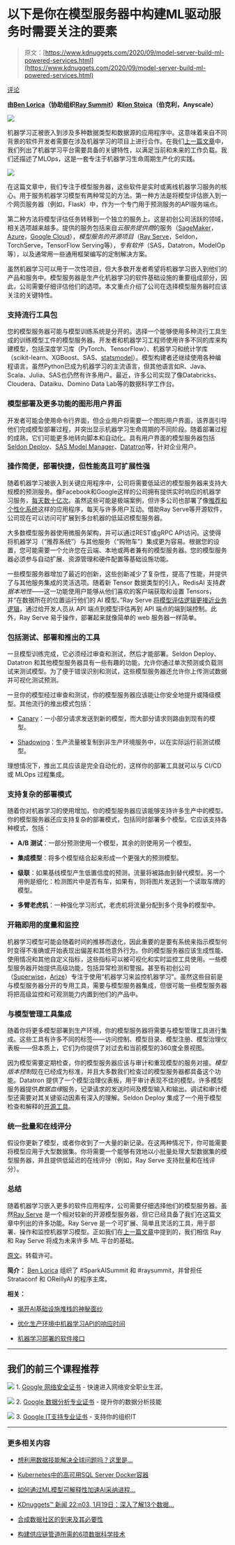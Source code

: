 # 以下是你在模型服务器中构建ML驱动服务时需要关注的要素

> 原文：[https://www.kdnuggets.com/2020/09/model-server-build-ml-powered-services.html](https://www.kdnuggets.com/2020/09/model-server-build-ml-powered-services.html)

[评论](#comments)

**由[Ben Lorica](https://twitter.com/bigdata)（协助组织[Ray Summit](https://events.linuxfoundation.org/ray-summit/)）和[Ion Stoica](https://people.eecs.berkeley.edu/~istoica/)（伯克利，Anyscale）** 

![](../Images/06fc71caf07273db0c45fb9d4799718d.png)

机器学习正被嵌入到涉及多种数据类型和数据源的应用程序中。这意味着来自不同背景的软件开发者需要在涉及机器学习的项目上进行合作。在我们[上一篇文章](https://anyscale.com/blog/five-key-features-for-a-machine-learning-platform/)中，我们列出了机器学习平台需要具备的关键特性，以满足当前和未来的工作负载。我们还描述了MLOps，这是一套专注于机器学习生命周期生产化的实践。

![](../Images/05f7f399b092a645e55bd552010d4d55.png)

在这篇文章中，我们专注于模型服务器，这些软件是实时或离线机器学习服务的核心。用于服务机器学习模型有两种常见的方法。第一种方法是将模型评估嵌入到一个网页服务器（例如，Flask）中，作为一个专门用于预测服务的API服务端点。

第二种方法将模型评估任务转移到一个独立的服务上。这是初创公司活跃的领域，相关选项越来越多。提供的服务包括来自*云服务提供商*的服务（[SageMaker](https://docs.aws.amazon.com/sagemaker/latest/dg/how-it-works-hosting.html)，[Azure](https://docs.microsoft.com/en-us/azure/machine-learning/how-to-deploy-and-where)，[Google Cloud](https://cloud.google.com/ai-platform/prediction/docs/deploying-models)），*模型服务的开源项目*（[Ray Serve](https://docs.ray.io/en/master/serve/index.html)，Seldon，TorchServe，TensorFlow Serving等），*专有软件*（SAS，Datatron，ModelOp等），以及通常用一些通用框架编写的定制解决方案。

虽然机器学习可以用于一次性项目，但大多数开发者希望将机器学习嵌入到他们的产品和服务中。模型服务器是生产化机器学习的软件基础设施的重要组成部分，因此，公司需要仔细评估他们的选项。本文重点介绍了公司在选择模型服务器时应该关注的关键特性。

### 支持流行工具包

您的模型服务器可能与模型训练系统是分开的。选择一个能够使用多种流行工具生成的训练模型工件的模型服务器。开发者和机器学习工程师使用许多不同的库来构建模型，包括深度学习库（PyTorch、TensorFlow）、机器学习和统计学库（scikit-learn、XGBoost、SAS、[statsmodel](https://www.statsmodels.org/stable/index.html)）。模型构建者还继续使用各种编程语言。虽然Python已成为机器学习的主流语言，但其他语言如R、Java、Scala、Julia、SAS也仍然有许多用户。最近，许多公司实现了像Databricks、Cloudera、Dataiku、Domino Data Lab等的数据科学工作台。

### 模型部署及更多功能的图形用户界面

开发者可能会使用命令行界面，但企业用户将需要一个图形用户界面，该界面引导他们完成模型部署过程，并突出显示机器学习生命周期的不同阶段。随着部署过程的成熟，它们可能更多地转向脚本和自动化。具有用户界面的模型服务器包括[Seldon Deploy](https://www.youtube.com/watch?v=iTVY4GI1bhs)、[SAS Model Manager](https://www.sas.com/en_us/software/model-manager.html)、[Datatron](https://www.datatron.com/)等，针对企业用户。

### 操作简便，部署快捷，但性能高且可扩展性强

随着机器学习被嵌入到关键应用程序中，公司将需要低延迟的模型服务器来支持大规模的预测服务。像Facebook和Google这样的公司拥有提供实时响应的机器学习服务，[每天数十亿次](https://engineering.fb.com/ml-applications/transitioning-entirely-to-neural-machine-translation/)。虽然这些可能是极端案例，但许多公司也部署了像[推荐和个性化系统](https://www.sigarch.org/deep-learning-its-not-all-about-recognizing-cats-and-dogs/)这样的应用程序，每天与许多用户互动。借助Ray Serve等开源软件，公司现在可以访问可扩展到多台机器的低延迟模型服务器。

大多数模型服务器使用微服务架构，并可以通过REST或gRPC API访问。这使得将机器学习（“推荐系统”）与其他服务（“购物车”）集成更为容易。根据您的设置，您可能需要一个允许您在云端、本地或两者兼有的模型服务器。您的模型服务器必须参与自动扩展、资源管理和硬件配置等基础设施功能。

一些模型服务器增加了最近的创新，这些创新减少了复杂性，提高了性能，并提供了与其他服务集成的灵活选项。随着新 Tensor 数据类型的引入，RedisAI 支持*数据本地性*——这一功能使用户能够从他们喜欢的客户端获取和设置 Tensors，并“在数据所在的位置运行他们的 AI 模型。”Ray Serve [将模型评估逻辑更接近业务逻辑](https://www.youtube.com/watch?v=fABgQ5hA4qI&feature=youtu.be&t=1361)，通过给开发人员从 API 端点到模型评估再到 API 端点的端到端控制。此外，Ray Serve 易于操作，部署起来就像简单的 web 服务器一样简单。

### 包括测试、部署和推出的工具

一旦模型训练完成，它必须经过审查和测试，然后才能部署。Seldon Deploy、Datatron 和其他模型服务器具有一些有趣的功能，允许你通过单次预测或负载测试来测试模型。为了便于错误识别和测试，这些模型服务器还允许你上传测试数据并可视化测试预测。

一旦你的模型经过审查和测试，你的模型服务器应该能让你安全地提升或降级模型。其他流行的推出模式包括：

+   [Canary](https://rollout.io/blog/canary-deployment/)：一小部分请求发送到新的模型，而大部分请求则路由到现有的模型。

+   [Shadowing](https://www.getambassador.io/docs/latest/topics/using/shadowing/)：生产流量被复制到非生产环境服务中，以在实际运行前测试模型。

理想情况下，推出工具应该是完全自动化的，这样你的部署工具就可以与 CI/CD 或 MLOps 过程集成。

### 支持复杂的部署模式

随着你对机器学习的使用增加，你的模型服务器应该能够支持许多生产中的模型。你的模型服务器还应支持复杂的部署模式，包括同时部署多个模型。它应该支持各种模式，包括：

+   **A/B 测试**：一部分预测使用一个模型，其余的则使用另一个模型。

+   **集成模型**：将多个模型结合起来形成一个更强大的预测模型。

+   **级联**：如果基线模型产生低置信度的预测，流量将被路由到替代模型。另一个用例是细化：检测图片中是否有车，如果有，则将图片发送到一个读取车牌的模型。

+   **多臂老虎机**：一种强化学习形式，老虎机将流量分配到多个竞争的模型中。

### 开箱即用的度量和监控

机器学习模型可能会随着时间的推移而退化，因此重要的是要有系统来指示模型何时变得不准确或开始表现出偏差和其他意外行为。你的模型服务器应该生成性能、使用情况和其他自定义指标，这些指标可以被可视化和实时监控工具使用。一些模型服务器开始提供高级功能，包括异常检测和警报。甚至有初创公司（[Superwise](https://superwise.ai/)，[Arize](https://techcrunch.com/2020/02/18/tubemogul-execs-launch-arize-ai-for-ai-troublehsooting/)）专注于使用“机器学习来监控机器学习”。虽然这些目前是与模型服务器分开的专用工具，需要与模型服务器集成，但很可能一些模型服务器将把高级监控和可观测能力内置到他们的产品中。

### 与模型管理工具集成

随着你将更多模型部署到生产环境，你的模型服务器将需要与模型管理工具进行集成。这些工具有许多不同的标签——访问控制、模型目录、模型注册、模型治理仪表板——但本质上，它们为你提供了对过去和当前模型的360度全景视图。

因为模型需要定期检查，你的模型服务器应该与审计和重现模型的服务对接。*模型版本控制*现在已经成为标准，并且大多数我们检查过的模型服务器都具备这个功能。Datatron 提供了一个模型治理仪表板，用于审计表现不佳的模型。许多模型服务器提供*数据血缘*服务，记录请求的发送时间及模型输入和输出。调试和审计模型还需要对其关键驱动因素有深入的理解。Seldon Deploy 集成了一个用于模型检查和解释的[开源工具](https://github.com/SeldonIO/alibi)。

### 统一批量和在线评分

假设你更新了模型，或者你收到了一大量的新记录。在这两种情况下，你可能需要将模型应用于大型数据集。你将需要一个能够有效地以小批量处理大型数据集的模型服务器，并且提供低延迟的在线评分（例如，Ray Serve 支持批量和在线评分）。

### 总结

随着机器学习嵌入更多的软件应用程序，公司需要仔细选择他们的模型服务器。虽然[Ray Serve](https://docs.ray.io/en/master/serve/index.html) 是一个相对较新的开源模型服务器，但它已经具备了我们在这篇文章中列出的许多功能。Ray Serve 是一个可扩展、简单且灵活的工具，用于部署、操作和监控机器学习模型。正如我们在[上一篇文章](https://anyscale.com/blog/five-key-features-for-a-machine-learning-platform/)中提到的，我们相信 Ray 和 Ray Serve 将成为未来许多 ML 平台的基础。

[原文](https://anyscale.com/blog/heres-what-you-need-to-look-for-in-a-model-server-to-build-ml-powered-services/)。转载许可。

**简介：** [Ben Lorica](https://twitter.com/bigdata) 组织了 #SparkAISummit 和 #raysummit，并曾担任 Strataconf 和 OReillyAI 的程序主席。

**相关：**

+   [揭开AI基础设施堆栈的神秘面纱](https://www.kdnuggets.com/2020/05/demystifying-ai-infrastructure-stack.html)

+   [优化生产环境中机器学习API的响应时间](https://www.kdnuggets.com/2020/05/optimize-response-time-machine-learning-api-production.html)

+   [机器学习部署的软件接口](https://www.kdnuggets.com/2020/03/software-interfaces-machine-learning-deployment.html)

* * *

## 我们的前三个课程推荐

![](../Images/0244c01ba9267c002ef39d4907e0b8fb.png) 1\. [Google 网络安全证书](https://www.kdnuggets.com/google-cybersecurity) - 快速进入网络安全职业生涯。

![](../Images/e225c49c3c91745821c8c0368bf04711.png) 2\. [Google 数据分析专业证书](https://www.kdnuggets.com/google-data-analytics) - 提升你的数据分析技能

![](../Images/0244c01ba9267c002ef39d4907e0b8fb.png) 3\. [Google IT支持专业证书](https://www.kdnuggets.com/google-itsupport) - 支持你的组织IT

* * *

### 更多相关内容

+   [想利用数据技能解决全球问题吗？这里是…](https://www.kdnuggets.com/2022/04/jhu-want-data-skills-solve-global-problems.html)

+   [Kubernetes中的高可用SQL Server Docker容器](https://www.kdnuggets.com/2022/04/high-availability-sql-server-docker-containers-kubernetes.html)

+   [如何通过ML模型可解释性加速AI采纳进程…](https://www.kdnuggets.com/2022/07/ml-model-explainability-accelerates-ai-adoption-journey-financial-services.html)

+   [KDnuggets™ 新闻 22:n03, 1月19日：深入了解13个数据…](https://www.kdnuggets.com/2022/n03.html)

+   [合成数据社区的到来及其必要性](https://www.kdnuggets.com/2022/04/community-synthetic-data-need.html)

+   [构建供应链管道所需的6项数据科学技术](https://www.kdnuggets.com/2022/01/6-data-science-technologies-need-build-supply-chain-pipeline.html)
